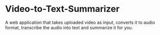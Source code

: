 # Video-to-Text-Summarizer
A  web application that takes uploaded video as input, converts it to audio format, transcribe the audio into text and summarize it for you.
